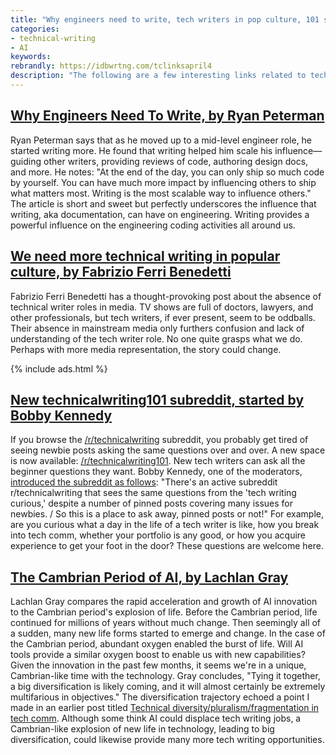 ```yaml
---
title: "Why engineers need to write, tech writers in pop culture, 101 subreddit, Cambrian period of AI (April 4, 2023)"
categories:
- technical-writing
- AI
keywords:
rebrandly: https://idbwrtng.com/tclinksapril4
description: "The following are a few interesting links related to tech comm I've been reading this week."
---
```


<style>
div#toc {display:none}
</style>

## [Why Engineers Need To Write, by Ryan Peterman](https://idbwrtng.com/why-engineers-need-to-write)

Ryan Peterman says that as he moved up to a mid-level engineer role, he started writing more. He found that writing helped him scale his influence&mdash;guiding other writers, providing reviews of code, authoring design docs, and more. He notes: "At the end of the day, you can only ship so much code by yourself. You can have much more impact by influencing others to ship what matters most. Writing is the most scalable way to influence others." The article is short and sweet but perfectly underscores the influence that writing, aka documentation, can have on engineering. Writing provides a powerful influence on the engineering coding activities all around us.

## [We need more technical writing in popular culture, by Fabrizio Ferri Benedetti](https://idbwrtng.com/passo-tech-writers-pop-culture)

Fabrizio Ferri Benedetti has a thought-provoking post about the absence of technical writer roles in media. TV shows are full of doctors, lawyers, and other professionals, but tech writers, if ever present, seem to be oddballs. Their absence in mainstream media only furthers confusion and lack of understanding of the tech writer role. No one quite grasps what we do. Perhaps with more media representation, the story could change.

{% include ads.html %}

## [New technicalwriting101 subreddit, started by Bobby Kennedy](https://idbwrtng.com/subreddit-technicalwriting101)

If you browse the [/r/technicalwriting](https://www.reddit.com/r/technicalwriting) subreddit, you probably get tired of seeing newbie posts asking the same questions over and over. A new space is now available: [/r/technicalwriting101](https://www.reddit.com/r/technicalwriting101). New tech writers can ask all the beginner questions they want. Bobby Kennedy, one of the moderators, [introduced the subreddit as follows](https://www.reddit.com/r/technicalwriting101/comments/11qufgl/welcome_to_technicalwriting101/): "There's an active subreddit r/technicalwriting that sees the same questions from the 'tech writing curious,' despite a number of pinned posts covering many issues for newbies. / So this is a place to ask away, pinned posts or not!" For example, are you curious what a day in the life of a tech writer is like, how you break into tech comm, whether your portfolio is any good, or how you acquire experience to get your foot in the door? These questions are welcome here.

## [The Cambrian Period of AI, by Lachlan Gray](https://idbwrtng.com/cambrian-period-of-ai)

Lachlan Gray compares the rapid acceleration and growth of AI innovation to the Cambrian period's explosion of life. Before the Cambrian period, life continued for millions of years without much change. Then seemingly all of a sudden, many new life forms started to emerge and change. In the case of the Cambrian period, abundant oxygen enabled the burst of life. Will AI tools provide a similar oxygen boost to enable us with new capabilities? Given the innovation in the past few months, it seems we're in a unique, Cambrian-like time with the technology. Gray concludes, "Tying it together, a big diversification is likely coming, and it will almost certainly be extremely multifarious in objectives." The diversification trajectory echoed a point I made in an earlier post titled [Technical diversity/pluralism/fragmentation in tech comm](/trends/embracing-diversity-pluralism-fragmentation.html). Although some think AI could displace tech writing jobs, a Cambrian-like explosion of new life in technology, leading to big diversification, could likewise provide many more tech writing opportunities.

